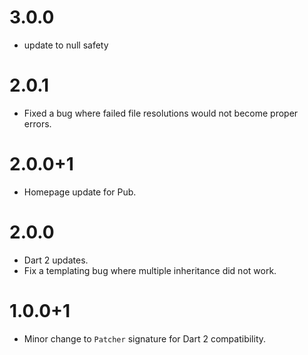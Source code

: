 # 3.0.0
- update to null safety

# 2.0.1
* Fixed a bug where failed file resolutions would not become proper errors.

# 2.0.0+1
* Homepage update for Pub.

# 2.0.0
* Dart 2 updates.
* Fix a templating bug where multiple inheritance did not work.

# 1.0.0+1
* Minor change to `Patcher` signature for Dart 2 compatibility.